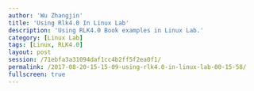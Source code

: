 ```yaml
---
author: 'Wu Zhangjin'
title: 'Using Rlk4.0 In Linux Lab'
description: 'Using RLK4.0 Book examples in Linux Lab.'
category: [Linux Lab]
tags: [Linux, RLK4.0]
layout: post
session: /71ebfa3a31094daf1cc4b2ff5f2ea0f1/
permalink: /2017-08-20-15-15-09-using-rlk4.0-in-linux-lab-00-15-58/
fullscreen: true
---
```

